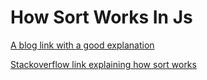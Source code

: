 # How Sort Works In Js

[A blog link with a good explanation](https://gomakethings.com/sorting-an-array-by-multiple-criteria-with-vanilla-javascript/)

[Stackoverflow link explaining how sort works](https://stackoverflow.com/questions/9831330/how-does-the-javascript-sort-function-workas-an-algorithm)
